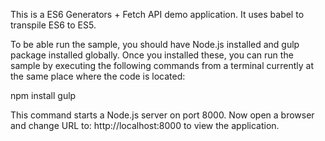 This is a ES6 Generators + Fetch API demo application. It uses babel to transpile ES6 to ES5.

To be able run the sample, you should have Node.js installed and gulp package installed globally. Once you installed these, you can run the sample by executing the following commands from a terminal currently at the same place where the code is located:

npm install
gulp

This command starts a Node.js server on port 8000. Now open a browser and change URL to: http://localhost:8000 to view the application.